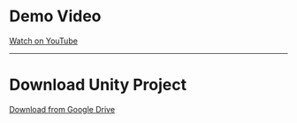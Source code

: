 # Demo Video

[Watch on YouTube](https://youtu.be/s_i_nlY4pjk)

---

# Download Unity Project

[Download from Google Drive](https://drive.google.com/file/d/1JDyo_FikKu33wSnqZrBXIYDo1v0kwmN3/view?usp=sharing)
